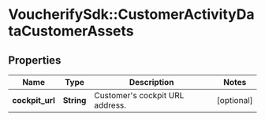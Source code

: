 # VoucherifySdk::CustomerActivityDataCustomerAssets

## Properties

| Name | Type | Description | Notes |
| ---- | ---- | ----------- | ----- |
| **cockpit_url** | **String** | Customer&#39;s cockpit URL address. | [optional] |

